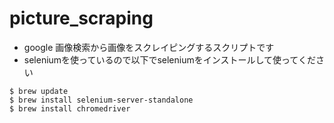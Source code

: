 # picture_scraping
* google 画像検索から画像をスクレイピングするスクリプトです
* seleniumを使っているので以下でseleniumをインストールして使ってください

```
$ brew update
$ brew install selenium-server-standalone
$ brew install chromedriver
```
